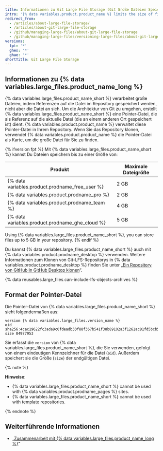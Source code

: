 ```yaml
---
title: Informationen zu Git Large File Storage (Git Große Dateien Speicher)
intro: '{% data variables.product.product_name %} limits the size of files allowed in repositories. To track files beyond this limit, you can use {% data variables.large_files.product_name_long %}.'
redirect_from:
  - /articles/about-large-file-storage/
  - /articles/about-git-large-file-storage
  - /github/managing-large-files/about-git-large-file-storage
  - /github/managing-large-files/versioning-large-files/about-git-large-file-storage
versions:
  fpt: '*'
  ghes: '*'
  ghae: '*'
shortTitle: Git Large File Storage
---
```


## Informationen zu {% data variables.large_files.product_name_long %}

{% data variables.large_files.product_name_short %} verarbeitet große Dateien, indem Referenzen auf die Datei im Repository gespeichert werden, nicht aber die Datei an sich. Um die Architektur von Git zu umgehen, erstellt {% data variables.large_files.product_name_short %} eine Pointer-Datei, die als Referenz auf die aktuelle Datei (die an einem anderen Ort gespeichert ist) dient. {% data variables.product.product_name %} verwaltet diese Pointer-Datei in Ihrem Repository. Wenn Sie das Repository klonen, verwendet {% data variables.product.product_name %} die Pointer-Datei als Karte, um die große Datei für Sie zu finden.

{% ifversion fpt %}
Mit {% data variables.large_files.product_name_short %} kannst Du Dateien speichern bis zu einer Größe von:

| Produkt                                           | Maximale Dateigröße |
| ------------------------------------------------- | ------------------- |
| {% data variables.product.prodname_free_user %} | 2 GB                |
| {% data variables.product.prodname_pro %}         | 2 GB                |
| {% data variables.product.prodname_team %}        | 4 GB                |
| {% data variables.product.prodname_ghe_cloud %} | 5 GB |{% else %}
 Using {% data variables.large_files.product_name_short %}, you can store files up to 5 GB in your repository.
{% endif %}

Du kannst {% data variables.large_files.product_name_short %} auch mit {% data variables.product.prodname_desktop %} verwenden. Weitere Informationen zum Klonen von Git-LFS-Repositorys in {% data variables.product.prodname_desktop %} finden Sie unter „[Ein Repository von GitHub in GitHub Desktop klonen](/desktop/guides/contributing-to-projects/cloning-a-repository-from-github-to-github-desktop)“.

{% data reusables.large_files.can-include-lfs-objects-archives %}

## Format der Pointer-Datei

Die Pointer-Datei von {% data variables.large_files.product_name_short %} sieht folgendermaßen aus:

```
version {% data variables.large_files.version_name %}
oid sha256:4cac19622fc3ada9c0fdeadb33f88f367b541f38b89102a3f1261ac81fd5bcb5
size 84977953
```

Sie erfasst die `version` von {% data variables.large_files.product_name_short %}, die Sie verwenden, gefolgt von einem eindeutigen Kennzeichner für die Datei (`oid`). Außerdem speichert sie die Größe (`size`) der endgültigen Datei.

{% note %}

**Hinweise**:
- {% data variables.large_files.product_name_short %} cannot be used with {% data variables.product.prodname_pages %} sites.
- {% data variables.large_files.product_name_short %} cannot be used with template repositories.

{% endnote %}

## Weiterführende Informationen

- „[Zusammenarbeit mit {% data variables.large_files.product_name_long %}](/articles/collaboration-with-git-large-file-storage)“
